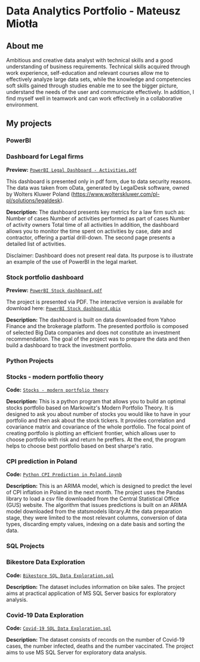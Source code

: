 # Data Analytics Portfolio - Mateusz Miotła
## About me
Ambitious and creative data analyst with technical skills and a good understanding of 
business requirements. Technical skills acquired through work experience, self-education and relevant 
courses allow me to effectively analyze large data sets, while the knowledge and competencies 
soft skills gained through studies enable me to see the bigger picture, understand the needs of the 
user and communicate effectively. In addition, I find myself well in teamwork and can 
work effectively in a collaborative environment.


## My projects

### PowerBI 

### Dashboard for Legal firms

**Preview:** [`PowerBI Legal Dashboard - Activities.pdf`](https://github.com/xRavagerr/Portfolio_Projects/blob/main/PowerBI%20Legal%20Dashboard%20-%20Activities.pdf)

This dashboard is presented only in pdf form, due to data security reasons. The data was taken from oData, generated by LegalDesk software, owned by Wolters Kluwer Poland (https://www.wolterskluwer.com/pl-pl/solutions/legaldesk).

**Description:**
The dashboard presents key metrics for a law firm such as:
Number of cases
Number of activities performed as part of cases
Number of activity owners
Total time of all activities
In addition, the dashboard allows you to monitor the time spent on activities by case, date and contractor, offering a partial drill-down.
The second page presents a detailed list of activities.

Disclaimer: Dashboard does not present real data. Its purpose is to illustrate an example of the use of PowerBI in the legal market.


### Stock portfolio dashboard
**Preview:** [`PowerBI Stock dashboard.pdf`](https://github.com/xRavagerr/Portfolio_Projects/blob/main/PowerBI%20Stock%20dashboard.pdf)

The project is presented via PDF. The interactive version is available for download here: [`PowerBI Stock dashboard.pbix`](https://github.com/xRavagerr/Portfolio_Projects/blob/main/PowerBI%20Stock%20dashboard.pbix)

**Description:** The dashboard is built on data downloaded from Yahoo Finance and the brokerage platform. The presented portfolio is composed of selected Big Data companies and does not constitute an investment recommendation. The goal of the project was to prepare the data and then build a dashboard to track the investment portfolio.

### Python Projects

### Stocks - modern portfolio theory
**Code:** [`Stocks - modern portfolio theory`](https://github.com/xRavagerr/Portfolio_Projects/blob/main/Stocks%20-%20modern%20portfolio%20theory.ipynb)

**Description:** This is a python program that allows you to build an optimal stocks portfolio based on Markowitz's Modern Portfolio Theory. It is designed to ask you about number of stocks you would like to have in your portfolio and then ask about the stock tickers. It provides correlation and covariance matrix and covariance of the whole portfolio. The focal point of creating portfolio is plotting an efficient frontier, which allows user to choose portfolio with risk and return he preffers. At the end, the program helps to choose best portfolio based on best sharpe's ratio.


### CPI prediction in Poland
**Code:** [`Python CPI Prediction in Poland.ipynb`](https://github.com/xRavagerr/Portfolio_Projects/blob/main/Python%20CPI%20Prediction%20in%20Poland.ipynb)

**Description:** This is an ARIMA model, which is designed to predict the level of CPI inflation in Poland in the next month. The project uses the Pandas library to load a csv file downloaded from the Central Statistical Office (GUS) website. The algorithm that issues predictions is built on an ARIMA model downloaded from the statsmodels library.At the data preparation stage, they were limited to the most relevant columns, conversion of data types, discarding empty values, indexing on a date basis and sorting the data.


### SQL Projects

### Bikestore Data Exploration
**Code:** [`Bikestore SQL Data Exploration.sql`](https://github.com/xRavagerr/Portfolio_Projects/blob/main/Bikestore%20SQL%20Data%20Exploration.sql)

**Description:** The dataset includes information on bike sales. The project aims at practical application of MS SQL Server basics for exploratory analysis.


### Covid-19 Data Exploration
**Code:** [`Covid-19 SQL Data Exploration.sql`](https://github.com/xRavagerr/Portfolio_Projects/blob/main/Covid-19%20SQL%20Data%20Exploration.sql)

**Description:** The dataset consists of records on the number of Covid-19 cases, the number infected, deaths and the number vaccinated. The project aims to use MS SQL Server for exploratory data analysis.
